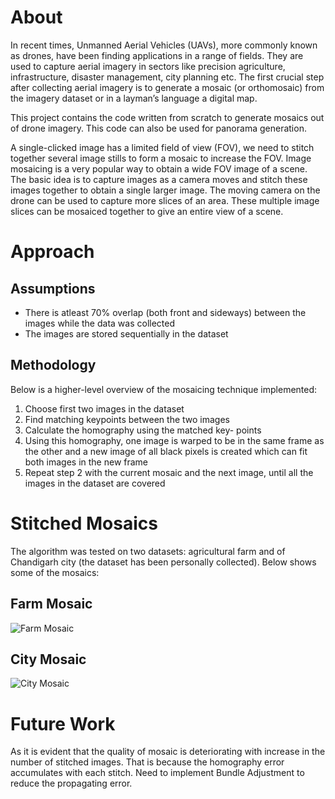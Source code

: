 # About

In recent times, Unmanned Aerial Vehicles (UAVs), more commonly known as drones, have been finding applications in a range of fields. They are used to capture aerial imagery in sectors like precision agriculture, infrastructure, disaster management, city planning etc. The first crucial step after collecting aerial imagery is to generate a mosaic (or orthomosaic) from the imagery dataset or in a layman’s language a digital map. <br/>

This project contains the code written from scratch to generate mosaics out of drone imagery. This code can also be used for panorama generation.  <br/>

A single-clicked image has a limited field of view (FOV), we need to stitch together several image stills to form a mosaic to increase the FOV. Image mosaicing is a very popular way to obtain a wide FOV image of a scene. The basic idea is to capture images as a camera moves and stitch these images together to obtain a single larger image. The moving camera on the drone can be used to capture more slices of an area. These multiple image slices can be mosaiced together to give an entire view of a scene.

# Approach
## Assumptions
* There is atleast 70% overlap (both front and sideways) between the images while the data was collected
* The images are stored sequentially in the dataset

## Methodology
Below is a higher-level overview of the mosaicing technique implemented:

1. Choose first two images in the dataset
1. Find matching keypoints between the two images
1. Calculate the homography using the matched key- points
1. Using this homography, one image is warped to be in the same frame as the other and a new image of all black pixels is created which can fit both images in the new frame
1. Repeat step 2 with the current mosaic and the next image, until all the images in the dataset are covered


# Stitched Mosaics
The algorithm was tested on two datasets: agricultural farm and of Chandigarh city (the dataset has been personally collected). Below shows some of the mosaics:
## Farm Mosaic
![Farm Mosaic](https://github.com/adityajain07/Drone-Images-Mosaicing/blob/master/Farm%20Mosaics/Mosaic_15Images.jpg)

## City Mosaic
![City Mosaic](https://github.com/adityajain07/Drone-Images-Mosaicing/blob/master/Display_CityM.jpg)

# Future Work
As it is evident that the quality of mosaic is deteriorating with increase in the number of stitched images. That is because the homography error accumulates with each stitch. Need to implement Bundle Adjustment to reduce the propagating error.

